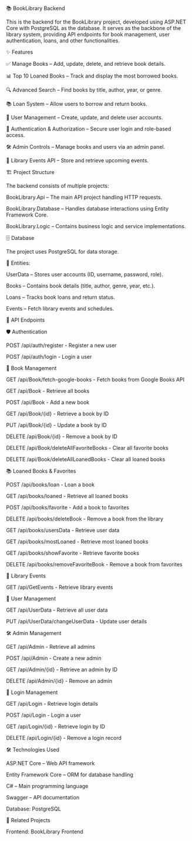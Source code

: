 📚 BookLibrary Backend

This is the backend for the BookLibrary project, developed using ASP.NET Core with PostgreSQL as the database. It serves as the backbone of the library system, providing API endpoints for book management, user authentication, loans, and other functionalities.

✨ Features

✅ Manage Books – Add, update, delete, and retrieve book details.

📊 Top 10 Loaned Books – Track and display the most borrowed books.

🔍 Advanced Search – Find books by title, author, year, or genre.

📚 Loan System – Allow users to borrow and return books.

👤 User Management – Create, update, and delete user accounts.

🔑 Authentication & Authorization – Secure user login and role-based access.

🛠 Admin Controls – Manage books and users via an admin panel.

📅 Library Events API – Store and retrieve upcoming events.

🏗 Project Structure

The backend consists of multiple projects:

BookLibrary.Api – The main API project handling HTTP requests.

BookLibrary.Database – Handles database interactions using Entity Framework Core.

BookLibrary.Logic – Contains business logic and service implementations.

🗄 Database

The project uses PostgreSQL for data storage.

📌 Entities:

UserData – Stores user accounts (ID, username, password, role).

Books – Contains book details (title, author, genre, year, etc.).

Loans – Tracks book loans and return status.

Events – Fetch library events and schedules.

📂 API Endpoints

🛡 Authentication

POST /api/auth/register - Register a new user

POST /api/auth/login - Login a user

📖 Book Management

GET /api/Book/fetch-google-books - Fetch books from Google Books API

GET /api/Book - Retrieve all books

POST /api/Book - Add a new book

GET /api/Book/{id} - Retrieve a book by ID

PUT /api/Book/{id} - Update a book by ID

DELETE /api/Book/{id} - Remove a book by ID

DELETE /api/Book/deleteAllFavoriteBooks - Clear all favorite books

DELETE /api/Book/deleteAllLoanedBooks - Clear all loaned books

📚 Loaned Books & Favorites

POST /api/books/loan - Loan a book

GET /api/books/loaned - Retrieve all loaned books

POST /api/books/favorite - Add a book to favorites

DELETE /api/books/deleteBook - Remove a book from the library

GET /api/books/usersData - Retrieve user data

GET /api/books/mostLoaned - Retrieve most loaned books

GET /api/books/showFavorite - Retrieve favorite books

DELETE /api/books/removeFavoriteBook - Remove a book from favorites

📅 Library Events

GET /api/GetEvents - Retrieve library events

👤 User Management

GET /api/UserData - Retrieve all user data

PUT /api/UserData/changeUserData - Update user details

🛠 Admin Management

GET /api/Admin - Retrieve all admins

POST /api/Admin - Create a new admin

GET /api/Admin/{id} - Retrieve an admin by ID

DELETE /api/Admin/{id} - Remove an admin

🔐 Login Management

GET /api/Login - Retrieve login details

POST /api/Login - Login a user

GET /api/Login/{id} - Retrieve login by ID

DELETE /api/Login/{id} - Remove a login record

🛠 Technologies Used

ASP.NET Core – Web API framework

Entity Framework Core – ORM for database handling

C# – Main programming language

Swagger – API documentation

Database: PostgreSQL

🔗 Related Projects

Frontend: BookLibrary Frontend

